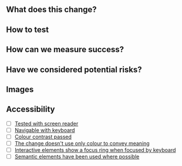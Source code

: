 ## What does this change?
<!-- A PR should have enough detail to be understandable far in the future. e.g what is the problem/why is the change needed, how does it solve it and any questions or points of discussion. Prefer copying information from a Trello card over linking to it; the card may not always exist and reviewers may not have access to the board. -->

## How to test
<!-- Provide instructions to help others verify the change. This could take the form of "On PROD, do X and witness Y. On this branch, do X and witness Z. " -->

## How can we measure success?
<!-- Do you expect errors to decrease? Do you expect user journeys to be simplified? What can be used to prove this? A filtered view of logs or analytics, etc? -->

## Have we considered potential risks?
<!-- What are the potential risks and how can they be mitigated? Does an error require an alarm? Should user help, infosec, or legal be informed of this change? Is private information guarded? Do we need to add anything in the backlog? -->

## Images
<!-- Usually only applicable to UI changes, what did it look like before and what will it look like after? -->

## Accessibility
<!-- Usually only applicable to UI changes, check the boxes if you are satisfied that your changes pass these tests. 

This repository follows the Editorial Tools accessibility guidelines: https://github.com/guardian/accessibility/blob/main/editorial-tools-guidelines.md
-->

- [ ] [Tested with screen reader](https://github.com/guardian/source/blob/main/docs/06-accessibility.md#screen-readers)
- [ ] [Navigable with keyboard](https://github.com/guardian/source/blob/main/docs/06-accessibility.md#keyboard-navigation)
- [ ] [Colour contrast passed](https://github.com/guardian/source/blob/main/docs/06-accessibility.md#colour-contrast)
- [ ] [The change doesn't use only colour to convey meaning](https://github.com/guardian/source/blob/main/docs/06-accessibility.md#use-of-colour)
- [ ] [Interactive elements show a focus ring when focused by keyboard](https://github.com/guardian/accessibility/blob/main/editorial-tools-guidelines.md#appendix-the-focus-ring)
- [ ] [Semantic elements have been used where possible](https://github.com/guardian/accessibility/blob/main/editorial-tools-guidelines.md#appendix-semantic-html)
